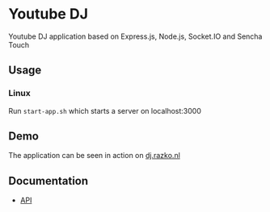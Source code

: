 Youtube DJ
==========

Youtube DJ application based on Express.js, Node.js, Socket.IO and Sencha Touch

## Usage

### Linux

Run `start-app.sh` which starts a server on localhost:3000

## Demo

The application can be seen in action on [dj.razko.nl](http://dj.razko.nl/)

## Documentation

- [API](http://ci.razko.nl/job/DJRazko/Documentation/index.html)
